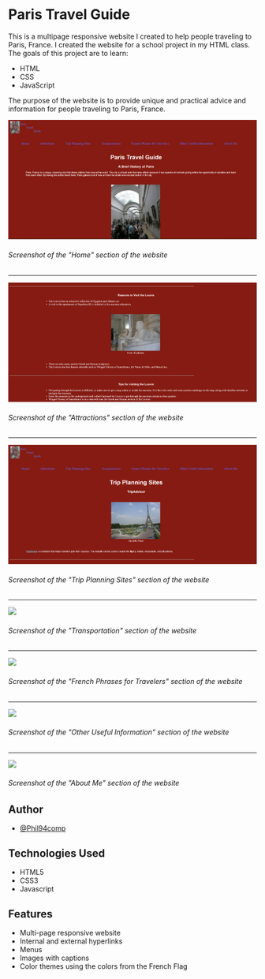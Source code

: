 # Paris Travel Guide

This is a multipage responsive website I created to help people traveling to Paris, France. I created the website for a school project in my HTML class. The goals of this project are to learn:

* HTML
* CSS
* JavaScript

The purpose of the website is to provide unique and practical advice and information for people traveling to Paris, France.

![](paristravelguide/img/home_page_screenshot.png)

###### Screenshot of the "Home" section of the website
---

![](paristravelguide/img/attractions_page_screenshot.png)

###### Screenshot of the "Attractions" section of the website
---

![](paristravelguide/img/trip_planning_sites_page_screenshot.png)

###### Screenshot of the "Trip Planning Sites" section of the website
---

![](https://github.com/Phil94comp/ParisTravelGuideWebsite/blob/main/paristravelguide/img/transportation_screenshot.png?raw=true)

###### Screenshot of the "Transportation" section of the website
---

![](https://github.com/Phil94comp/ParisTravelGuideWebsite/blob/main/paristravelguide/img/french_phrases_for_travelers_screenshot.png?raw=true)

###### Screenshot of the "French Phrases for Travelers" section of the website
---

![](https://github.com/Phil94comp/ParisTravelGuideWebsite/blob/main/paristravelguide/img/other_useful_information_screenshot.png?raw=true)

###### Screenshot of the "Other Useful Information" section of the website
---

![](https://github.com/Phil94comp/ParisTravelGuideWebsite/blob/main/paristravelguide/img/about_me_screenshot.png?raw=true)

###### Screenshot of the "About Me" section of the website

## Author

- [@Phil94comp](https://www.github.com/Phil94comp)

## Technologies Used

* HTML5
* CSS3
* Javascript

## Features

* Multi-page responsive website
* Internal and external hyperlinks
* Menus
* Images with captions
* Color themes using the colors from the French Flag
